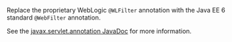  Replace the proprietary WebLogic `@WLFilter` annotation with the Java EE 6 standard `@WebFilter` annotation.
 
 See the [javax.servlet.annotation JavaDoc](http://docs.oracle.com/javaee/6/api/javax/servlet/annotation/package-summary.html) for more information.
                    